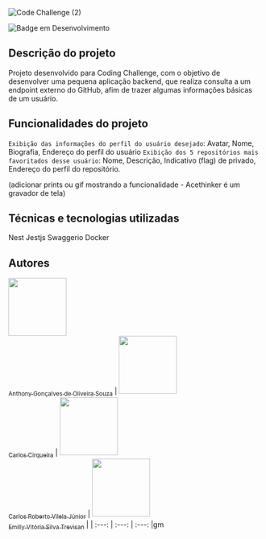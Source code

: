 ![Code Challenge (2)](https://user-images.githubusercontent.com/102744463/162233721-3cff2430-46bb-4360-9b03-c02cad13bf2b.png)

![Badge em Desenvolvimento](http://img.shields.io/static/v1?label=STATUS&message=EM%20DESENVOLVIMENTO&color=GREEN&style=for-the-badge)

## Descrição do projeto

Projeto desenvolvido para Coding Challenge, com o objetivo de desenvolver uma pequena aplicação backend, que realiza consulta a um endpoint externo do GitHub, afim de trazer algumas informações básicas de um usuário.

## Funcionalidades do projeto

`Exibição das informações do perfil do usuário desejado`: Avatar, Nome, Biografia, Endereço do perfil do usuário
`Exibição dos 5 repositórios mais favoritados desse usuário`:  Nome, Descrição, Indicativo (flag) de privado, Endereço do perfil do repositório. 

(adicionar prints ou gif mostrando a funcionalidade - Acethinker é um gravador de tela)

## Técnicas e tecnologias utilizadas
 
Nest
Jestjs
Swaggerio
Docker 


## Autores

 [<img src="https://avatars.githubusercontent.com/u/8989346?v=4" width=115><br><sub>Anthony Gonçalves de Oliveira Souza</sub>](https://github.com/alexfelipe) | [<img src="https://avatars.githubusercontent.com/u/37356058?v=4" width=115><br><sub>Carlos Cirqueira</sub>](https://github.com/cirqueiraciandt) |  [<img src="https://avatars.githubusercontent.com/u/30351153?v=4" width=115><br><sub>Carlos Roberto Vilela Júnior</sub>](https://github.com/carlosjrCIT) |  [<img src="https://avatars.githubusercontent.com/u/8989346?v=4" width=115><br><sub>Emilly Vitória Silva Trevisan</sub>](https://github.com/emillyvitoriast) |
| :---: | :---: | :---: |gm
